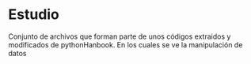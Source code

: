 # Estudio
Conjunto de archivos que forman parte de unos códigos extraidos y modificados de pythonHanbook.
En los cuales se ve la manipulación de datos
